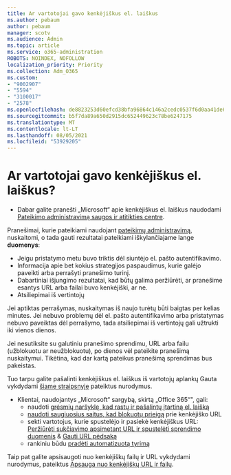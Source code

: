 ```yaml
---
title: Ar vartotojai gavo kenkėjiškus el. laiškus
ms.author: pebaum
author: pebaum
manager: scotv
ms.audience: Admin
ms.topic: article
ms.service: o365-administration
ROBOTS: NOINDEX, NOFOLLOW
localization_priority: Priority
ms.collection: Adm_O365
ms.custom:
- "9002907"
- "5594"
- "3100017"
- "2578"
ms.openlocfilehash: de8823253d60efcd38bfa96864c146a2cedc0537f6d0aa41de6dafc6c7debc03
ms.sourcegitcommit: b5f7da89a650d2915dc652449623c78be6247175
ms.translationtype: MT
ms.contentlocale: lt-LT
ms.lasthandoff: 08/05/2021
ms.locfileid: "53929205"
---
```

# <a name="did-your-users-receive-malicious-email"></a>Ar vartotojai gavo kenkėjiškus el. laiškus?

- Dabar galite pranešti „Microsoft“ apie kenkėjiškus el. laiškus naudodami [Pateikimo administravimą saugos ir atitikties centre](https://sip.protection.office.com/reportsubmission).

Pranešimai, kurie pateikiami naudojant [pateikimų administravimą](https://sip.protection.office.com/reportsubmission), nuskaitomi, o tada gauti rezultatai pateikiami iškylančiajame lange **duomenys**:

- Jeigu pristatymo metu buvo triktis dėl siuntėjo el. pašto autentifikavimo.
- Informacija apie bet kokius strategijos paspaudimus, kurie galėjo paveikti arba perrašyti pranešimo turinį.
- Dabartiniai išjungimo rezultatai, kad būtų galima peržiūrėti, ar pranešime esantys URL arba failai buvo kenkėjiški, ar ne.
- Atsiliepimai iš vertintojų

Jei aptiktas perrašymas, nuskaitymas iš naujo turėtų būti baigtas per kelias minutes. Jei nebuvo problemų dėl el. pašto autentifikavimo arba pristatymas nebuvo paveiktas dėl perrašymo, tada atsiliepimai iš vertintojų gali užtrukti iki vienos dienos.

Jei nesutiksite su galutiniu pranešimo sprendimu, URL arba failu (užblokuotu ar neužblokuotu), po dienos vėl pateikite pranešimą nuskaitymui. Tikėtina, kad dar kartą pateikus pranešimą sprendimas bus pakeistas.

Tuo tarpu galite pašalinti kenkėjiškus el. laiškus iš vartotojų aplankų Gauta vykdydami [šiame straipsnyje](https://docs.microsoft.com/microsoft-365/compliance/search-for-and-delete-messages-in-your-organization) pateiktus nurodymus.

- Klientai, naudojantys „Microsoft“ sargybą, skirtą „Office 365“", gali:
    - naudoti [grėsmių naršyklę, kad rastų ir pašalintų įtartiną el. laišką](https://docs.microsoft.com/microsoft-365/security/office-365-security/investigate-malicious-email-that-was-delivered)
    - [naudoti saugiuosius saitus, kad blokuotų prieigą](https://docs.microsoft.com/microsoft-365/security/office-365-security/atp-safe-links) prie kenkėjiško URL
    - sekti vartotojus, kurie spustelėjo ir pasiekė kenkėjiškus URL: [Peržiūrėti sukčiavimo apsimetant URL ir spustelėti sprendimo duomenis](https://docs.microsoft.com/microsoft-365/security/office-365-security/threat-explorer) & [Gauti URL pėdsaką](https://docs.microsoft.com/powershell/module/exchange/get-urltrace)
    - rankiniu būdu [pradėti automatizuotą tyrimą](https://docs.microsoft.com/microsoft-365/security/office-365-security/automated-investigation-response-office)

Taip pat galite apsisaugoti nuo kenkėjiškų failų ir URL vykdydami nurodymus, pateiktus [Apsauga nuo kenkėjiškų URL ir failų](https://docs.microsoft.com/microsoft-365/security/office-365-security/protect-against-threats).